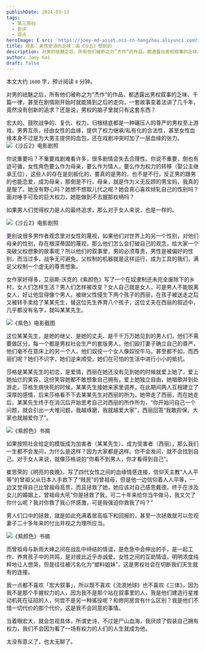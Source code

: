 ```yaml
---
publishDate: 2024-03-13
tags:
  - 第三周刊
  - 影评
  - 观点
heroImage: { src: 'https://joey-md-asset.oss-cn-hangzhou.aliyuncs.com/img/202403131051283.jpeg', inferSize: true}
title: 观影｜男性史诗的乏味：由《沙丘》想到的
description: 对男的祛魅之后，所有他们被称之为“杰作”的作品，都透露出男权叙事的乏味、千篇一律。
author: Joey Kai
draft: false
---
```

本文大约 `1600` 字，预计阅读 `8` 分钟。

对男的祛魅之后，所有他们被称之为“杰作”的作品，都透露出男权叙事的乏味、千篇一律，甚至在剧情刚开始时就能猜到之后的走向，一套故事变着法讲了几千年，竟然没有创新的追求？还是说，男权的脑子里就只有这套东西？

宏大的、鼓吹战争的、复仇、权力，归根结底都是一种碾压人的尊严的男权至上游戏，男男互杀，经由女性的血缘，提供了权力继承/私有化的合法性，甚至女性血缘本身不过是为大男主提供的血包，还在戏剧冲突时加了一层血缘的张力。
![《沙丘2》电影剧照](https://joey-md-asset.oss-cn-hangzhou.aliyuncs.com/img/202403131021504.png)

你说重要吗？不重要戏剧难看许多，很多剧情会失去合理性。你说不重要，倒也有迹可循，女性角色要么作为母亲，要么作为情人，要么作为权力的转移（娶公主继承王位），这些人的存在是刻板化的，要真的是男的，也不是不行，反正男的跟男的也能恋爱，成为母亲，那倒是不行，母亲，就是作为义无反顾的男宝妈，我真的是服了。她没有野心吗？她想不想取儿代之呢？她会真心喜欢倾轧自己的性别吗？面对唾手可及的巨大权力，她能做到不去握那权柄吗？

如果男人们觉得权力是人的最终追求，那么对于女人来说，也是一样的。

![《沙丘2》电影剧照](https://joey-md-asset.oss-cn-hangzhou.aliyuncs.com/img/202403131022515.png)

更别说很多男作者观念里对女性的蔑视，如果他们对世界上的另一个性别，对他们母亲的性别，存在根深蒂固的蔑视，那么他们怎么会打破自己的观念，给大家一个突破父权想象的故事呢？所以他们的叙事里，男的必须尊贵，男性是被偏好的性别，而当过多，战争无可避免。父权制的机器就是这样运行，成为工具的我们，满足父权制一个虚无的尊贵想象。

女作家好得多，艾丽斯·沃克的《紫颜色》写了一个在奴隶制还未完全废除下的乡村，女人们怎样生活？男人们怎样被改变？女人自己就是女人，可是男人不能脱离女人，好让他显得像个男人。被继父性侵生下两个孩子的西丽，在孩子被送走之后又被转手卖给了某某先生，替这位先生养育八个孩子，这位丈夫在西丽的叙述中，几乎都没有名字，就叫某某先生。

![《紫色》电影截图](https://joey-md-asset.oss-cn-hangzhou.aliyuncs.com/img/202403131025144.png)

这位某某先生，是她的继父、是她的丈夫、是千千万万她见到的男人们，他们不需要做区分，每一个都是男权社会生产的套版男人，他们殴打妻子确立自己的尊严，他们毫不在意床上的另一个人，他们奴役一个女人像奴役牛马，甚至都不如，而西丽们呢？她们不识字，她们逆来顺受，她们在可怕的生活中进行小小的抵抗。

莎格是某某先生的初恋，是爱情，西丽在她还没有见到她的时候就爱上她了，爱上她灿烂的笑容，这份笑容她都不敢想象自己拥有，爱上她独立自由，她唱歌并到处游走。莎格生病快死的时候，某某先生接她来家里调养，在此期间两人互相建立了深厚的感情，后来莎格看不下去某某先生对西丽的所为，她带走了西丽，而在她走后，某某先生终于在消沉后开始思考自己对西丽的所作所为，“你开始问自己一个问题，就会引出一大堆问题，我越琢磨，我就越爱大家”，西丽回答“我敢担保，大家也就越爱你了”。

![《紫颜色》书摘](https://joey-md-asset.oss-cn-hangzhou.aliyuncs.com/img/202403131031414.png)


如果按照社会给定的模版成为加害者（某某先生）、成为受害者（西丽），那么我们一生都不会发问，为什么是这样？因为大家都是这样。你不会发问，就不会找到自己。对于女人来说，就像莎格说的“你看不到男人，你才看得到自己”。

崔恩荣的《明亮的夜晚》，写了四代女性之间的血缘情感连接，信仰天主教“人人平等”的曾祖父从日本人手救下了“贱民”的曾祖母，但是他一边信仰着人人平等，一边又觉得自己比曾祖母高贵，而且拯救了她，她应该对自己感恩戴德，终于在涉及女儿的婚姻上，曾祖母大吼“你是拯救了我，可二十年来给你当牛做马，我又欠了你什么呢？我对你救了我心怀感激，可是我强迫你救我了吗？”

男人们口中的拯救，就是如此充满着居高临下和回报的，甚至一次拯救就可以忽视妻子二十多年来的付出并视之为理所应当。

![《紫颜色》书摘](https://joey-md-asset.oss-cn-hangzhou.aliyuncs.com/img/202403131032487.png)


而曾祖母与新雨大婶之间在战乱中缔结的情谊，是危急中会伸出的手，是一起工作、养育孩子中的共鸣，是对彼此近乎赤诚爱。女性之间的互助情谊，明明浓度纯粹地让人想哭，但是往往被污名化为“塑料姐妹”，这是男权社会在切断我们天生就有的连接。

我一点都不喜欢「宏大叙事」，所以既不喜欢《流浪地球》也不喜欢《三体》，因为我不是那个手握权力的人，因为我不是那个站在叙事里的人，我是他们建造行星推动机死在征招的人，何尝不是另一种徭役呢？和修阿房宫有什么区别？我是他们不惜一切代价的那个代价，这是我不会同意的事情。

当着眼宏大，就会忽视具体，所谓史诗，不过是尸山血海，我厌烦了假装自己拥有权力，我们不会因为看了一场有权力的人们的人生就成为他。

太没有意义了，也太无聊了。
